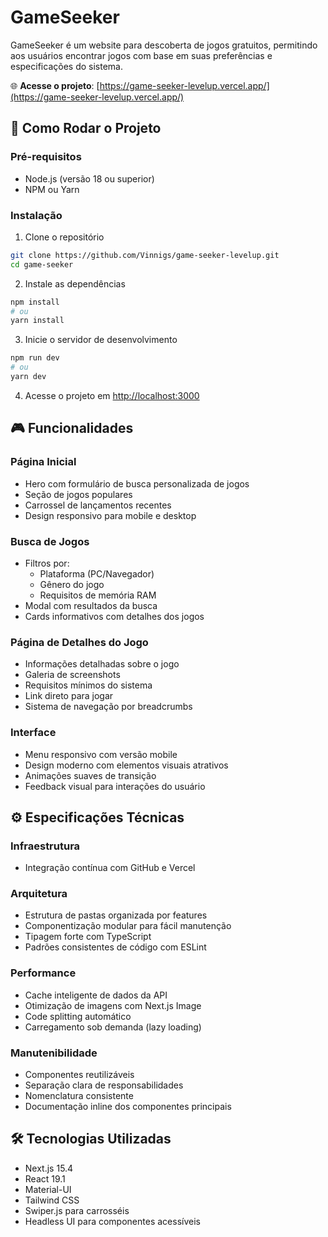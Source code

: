 # GameSeeker

GameSeeker é um website para descoberta de jogos gratuitos, permitindo aos usuários encontrar jogos com base em suas preferências e especificações do sistema.

🌐 **Acesse o projeto**: [https://game-seeker-levelup.vercel.app/](https://game-seeker-levelup.vercel.app/)


## 🚀 Como Rodar o Projeto

### Pré-requisitos
- Node.js (versão 18 ou superior)
- NPM ou Yarn


### Instalação

1. Clone o repositório
```bash
git clone https://github.com/Vinnigs/game-seeker-levelup.git
cd game-seeker
```

2. Instale as dependências
```bash
npm install
# ou
yarn install
```

3. Inicie o servidor de desenvolvimento
```bash
npm run dev
# ou
yarn dev
```

4. Acesse o projeto em [http://localhost:3000](http://localhost:3000)


## 🎮 Funcionalidades

### Página Inicial
- Hero com formulário de busca personalizada de jogos
- Seção de jogos populares
- Carrossel de lançamentos recentes
- Design responsivo para mobile e desktop

### Busca de Jogos
- Filtros por:
  - Plataforma (PC/Navegador)
  - Gênero do jogo
  - Requisitos de memória RAM
- Modal com resultados da busca
- Cards informativos com detalhes dos jogos

### Página de Detalhes do Jogo
- Informações detalhadas sobre o jogo
- Galeria de screenshots
- Requisitos mínimos do sistema
- Link direto para jogar
- Sistema de navegação por breadcrumbs

### Interface
- Menu responsivo com versão mobile
- Design moderno com elementos visuais atrativos
- Animações suaves de transição
- Feedback visual para interações do usuário


## ⚙️ Especificações Técnicas

### Infraestrutura
- Integração contínua com GitHub e Vercel

### Arquitetura
- Estrutura de pastas organizada por features
- Componentização modular para fácil manutenção
- Tipagem forte com TypeScript
- Padrões consistentes de código com ESLint

### Performance
- Cache inteligente de dados da API
- Otimização de imagens com Next.js Image
- Code splitting automático
- Carregamento sob demanda (lazy loading)

### Manutenibilidade
- Componentes reutilizáveis
- Separação clara de responsabilidades
- Nomenclatura consistente
- Documentação inline dos componentes principais


## 🛠 Tecnologias Utilizadas

- Next.js 15.4
- React 19.1
- Material-UI
- Tailwind CSS
- Swiper.js para carrosséis
- Headless UI para componentes acessíveis